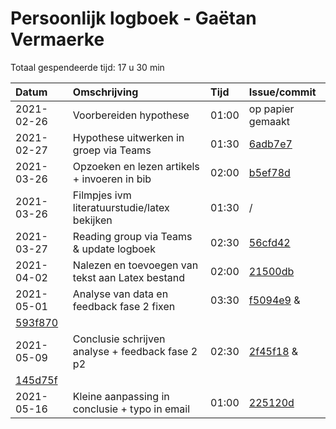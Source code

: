 # Persoonlijk logboek - Gaëtan Vermaerke

Totaal gespendeerde tijd: 17 u 30 min

| Datum      | Omschrijving                                    | Tijd  | Issue/commit                                                                                                  |
| :--------- | :---------------------------------------------- | :---- | :------------------------------------------------------------------------------------------------------------ |
| 2021-02-26 | Voorbereiden hypothese                          | 01:00 | op papier gemaakt                                                                                             |
| 2021-02-27 | Hypothese uitwerken in groep via Teams          | 01:30 | [6adb7e7](https://github.com/HoGentTIN/ozt-npe-2021-ma-di-09/commit/6adb7e736d42d7360bc494a5e545f3cb681cee3c) |
| 2021-03-26 | Opzoeken en lezen artikels + invoeren in bib    | 02:00 | [b5ef78d](https://github.com/HoGentTIN/ozt-npe-2021-ma-di-09/commit/b5ef78d8c7bfb054a566581f9c492be8d2695c00) |
| 2021-03-26 | Filmpjes ivm literatuurstudie/latex bekijken    | 01:30 | /                                                                                                             |
| 2021-03-27 | Reading group via Teams & update logboek        | 02:30 | [56cfd42](https://github.com/HoGentTIN/ozt-npe-2021-ma-di-09/commit/56cfd4256daffc978ecf43c18108faec5963b62c) |
| 2021-04-02 | Nalezen en toevoegen van tekst aan Latex bestand| 02:00 | [21500db](https://github.com/HoGentTIN/ozt-npe-2021-ma-di-09/commit/21500dbdb3ccaaf35259c8e327dfb8ab84ef618e) |
| 2021-05-01 | Analyse van data en feedback fase 2 fixen       | 03:30 | [f5094e9](https://github.com/HoGentTIN/ozt-npe-2021-ma-di-09/commit/f5094e9180b94fbc7a74d0aac8bd01c342818d01) & 
[593f870](https://github.com/HoGentTIN/ozt-npe-2021-ma-di-09/commit/593f8708ed5fe6cc15f6fc91fe7ddd81ed58b599) |
| 2021-05-09 | Conclusie schrijven analyse + feedback fase 2 p2| 02:30 | [2f45f18](https://github.com/HoGentTIN/ozt-npe-2021-ma-di-09/commit/2f45f186dd7e956c8e78bfbcb4ac8174ae133382) & 
[145d75f](https://github.com/HoGentTIN/ozt-npe-2021-ma-di-09/commit/145d75fb98b6eb65aa5bb183eb53b0fd0cced582) |
| 2021-05-16 | Kleine aanpassing in conclusie + typo in email  | 01:00 | [225120d](https://github.com/HoGentTIN/ozt-npe-2021-ma-di-09/commit/225120d23474f9525f3284e70867b58627d2c654) |